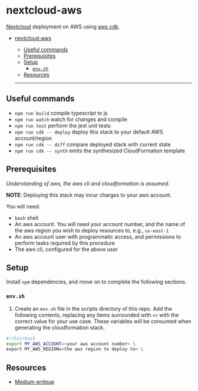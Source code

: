 # nextcloud-aws
[Nextcloud](https://nextcloud.com/) deployment on AWS using [aws cdk](https://docs.aws.amazon.com/cdk/latest/guide/getting_started.html).

- [nextcloud-aws](#nextcloud-aws)
  - [Useful commands](#useful-commands)
  - [Prerequisites](#prerequisites)
  - [Setup](#setup)
    - [`env.sh`](#envsh)
  - [Resources](#resources)

  ---

## Useful commands

 * `npm run build`   compile typescript to js
 * `npm run watch`   watch for changes and compile
 * `npm run test`    perform the jest unit tests
 * `npm run cdk -- deploy`      deploy this stack to your default AWS account/region
 * `npm run cdk -- diff`        compare deployed stack with current state
 * `npm run cdk -- synth`       emits the synthesized CloudFormation template

## Prerequisites

*Understanding of aws, the aws cli and cloudformation is assumed.*

**NOTE**: Deploying this stack may incur charges to your aws account.

You will need:
- `bash` shell
- An aws account.  You will need your account number, and the name of the aws region you wish to deploy resources to, e.g., `us-east-1`
- An aws account user with programmatic access, and permissions to perform tasks required by this procedure
- The aws cli, configured for the above user

## Setup

Install `npm` dependencies, and move on to complete the following sections.

### `env.sh`

1. Create an `env.sh` file in the scripts directory of this repo.  Add the following contents, replacing any items surrounded with `<>` with the correct value for your use case.  These variables will be consumed when generating the cloudformation stack.

```bash
#!/bin/bash
export MY_AWS_ACCOUNT=<your aws account number> \
export MY_AWS_REGION=<the aws region to deploy to> \
```

## Resources

- [Medium writeup](https://medium.com/@n.moretto/nextcloud-on-aws-ad244739c586)
